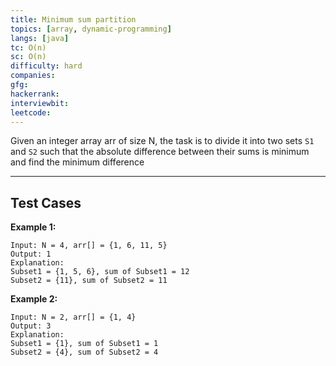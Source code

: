 ```yaml
---
title: Minimum sum partition
topics: [array, dynamic-programming]
langs: [java]
tc: O(n)
sc: O(n)
difficulty: hard
companies: 
gfg: 
hackerrank: 
interviewbit: 
leetcode: 
---
```


Given an integer array arr of size N, 
the task is to divide it into two sets `S1` and `S2` such that the absolute difference between their sums is minimum and find the minimum difference

---

## Test Cases

**Example 1:** 
```
Input: N = 4, arr[] = {1, 6, 11, 5} 
Output: 1
Explanation: 
Subset1 = {1, 5, 6}, sum of Subset1 = 12 
Subset2 = {11}, sum of Subset2 = 11   
```

**Example 2:** 
```
Input: N = 2, arr[] = {1, 4}
Output: 3
Explanation: 
Subset1 = {1}, sum of Subset1 = 1
Subset2 = {4}, sum of Subset2 = 4
```